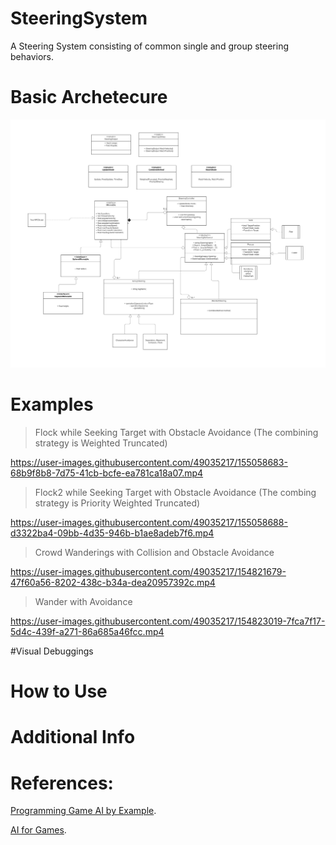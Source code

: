 # SteeringSystem
A Steering System consisting of common single and group steering behaviors.


# Basic Archetecure
![Class Diagram](https://github.com/aOttf/SteeringSystem/blob/main/PreviewImage/SteeringUML.png)

# Examples
> Flock while Seeking Target with Obstacle Avoidance (The combining strategy is Weighted Truncated)

https://user-images.githubusercontent.com/49035217/155058683-68b9f8b8-7d75-41cb-bcfe-ea781ca18a07.mp4

> Flock2 while Seeking Target with Obstacle Avoidance (The combing strategy is Priority Weighted Truncated)

https://user-images.githubusercontent.com/49035217/155058688-d3322ba4-09bb-4d35-946b-b1ae8adeb7f6.mp4

> Crowd Wanderings with Collision and Obstacle Avoidance

https://user-images.githubusercontent.com/49035217/154821679-47f60a56-8202-438c-b34a-dea20957392c.mp4

> Wander with Avoidance

https://user-images.githubusercontent.com/49035217/154823019-7fca7f17-5d4c-439f-a271-86a685a46fcc.mp4

#Visual Debuggings

# How to Use

# Additional Info

# References:

[Programming Game AI by Example](https://www.amazon.ca/Programming-Game-Example-Mat-Buckland/dp/1556220782).

[AI for Games](https://www.amazon.ca/AI-Games-Third-Ian-Millington/dp/0367670569/ref=pd_lpo_1?pd_rd_i=0367670569&psc=1).
            













